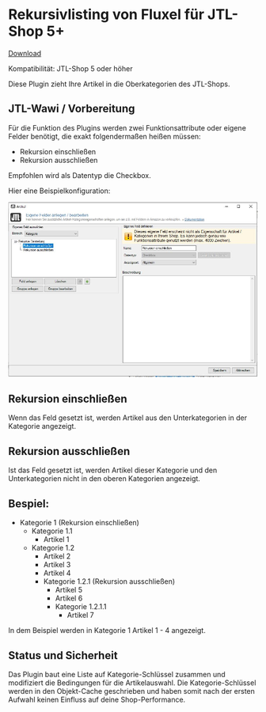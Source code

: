 # Rekursivlisting von Fluxel für JTL-Shop 5+

[Download](https://github.com/fluxel-app/fluxel_rekursivliste/releases/download/v1/fluxel_rekursivliste.zip)

Kompatibilität: JTL-Shop 5 oder höher

Diese Plugin zieht Ihre Artikel in die Oberkategorien des JTL-Shops.

## JTL-Wawi / Vorbereitung

Für die Funktion des Plugins werden zwei Funktionsattribute oder eigene Felder benötigt, die exakt folgendermaßen heißen müssen:

- Rekursion einschließen
- Rekursion ausschließen

Empfohlen wird als Datentyp die Checkbox.

Hier eine Beispielkonfiguration:

![Eigene Felder in JTL-Wawi](Eigene_Felder_JTL-Wawi.jpeg)

## Rekursion einschließen

Wenn das Feld gesetzt ist, werden Artikel aus den Unterkategorien in der Kategorie angezeigt.

## Rekursion ausschließen

Ist das Feld gesetzt ist, werden Artikel dieser Kategorie und den Unterkategorien nicht in den oberen Kategorien angezeigt.

## Bespiel:

- Kategorie 1 (Rekursion einschließen)
  - Kategorie 1.1
    - Artikel 1
  - Kategorie 1.2
    - Artikel 2
    - Artikel 3
    - Artikel 4
    - Kategorie 1.2.1 (Rekursion ausschließen)
      - Artikel 5
      - Artikel 6
      - Kategorie 1.2.1.1
        - Artikel 7

In dem Beispiel werden in Kategorie 1 Artikel 1 - 4 angezeigt.

## Status und Sicherheit

Das Plugin baut eine Liste auf Kategorie-Schlüssel zusammen und modifiziert die Bedingungen für die Artikelauswahl. Die Kategorie-Schlüssel werden in den Objekt-Cache geschrieben und haben somit nach der ersten Aufwahl keinen Einfluss auf deine Shop-Performance.
